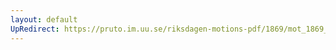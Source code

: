 ```yaml
---
layout: default
UpRedirect: https://pruto.im.uu.se/riksdagen-motions-pdf/1869/mot_1869__fk__1.pdf
---
```

